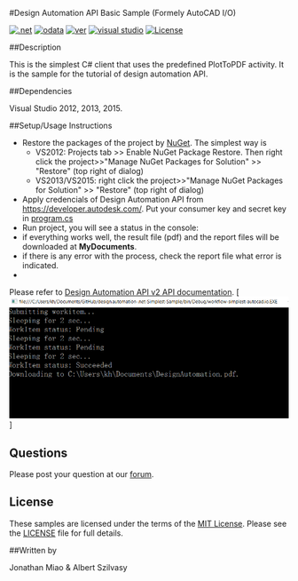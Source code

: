 #Design Automation API Basic Sample
(Formely AutoCAD I/O)

[![.net](https://img.shields.io/badge/.net-4.5-green.svg)](http://www.microsoft.com/en-us/download/details.aspx?id=30653)
[![odata](https://img.shields.io/badge/odata-4.0-yellow.svg)](http://www.odata.org/documentation/)
[![ver](https://img.shields.io/badge/Design%20Automation%20API-2.0-green.svg)](https://developer.autodesk.com/en/docs/design-automation/v2/overview/)
[![visual studio](https://img.shields.io/badge/Visual%20Studio-2012%7C2013%7C2015-blue.svg)](https://www.visualstudio.com/)
[![License](http://img.shields.io/:license-mit-red.svg)](http://opensource.org/licenses/MIT)


##Description

This is the simplest C# client that uses the predefined PlotToPDF activity. It is the sample for the tutorial of design automation API.

##Dependencies

Visual Studio 2012, 2013, 2015.

##Setup/Usage Instructions

* Restore the packages of the project by [NuGet](https://www.nuget.org/). The simplest way is
  * VS2012: Projects tab >> Enable NuGet Package Restore. Then right click the project>>"Manage NuGet Packages for Solution" >> "Restore" (top right of dialog)
  * VS2013/VS2015:  right click the project>>"Manage NuGet Packages for Solution" >> "Restore" (top right of dialog)
* Apply credencials of Design Automation API from https://developer.autodesk.com/. Put your consumer key and secret key in [program.cs](./Program.cs) 
*  Run project, you will see a status in the console:
* if everything works well, the result file (pdf) and the report files will be downloaded at **MyDocuments**.
* if there is any error with the process, check the report file what error is indicated.
* 
Please refer to [Design Automation API v2 API documentation](https://developer.autodesk.com/en/docs/design-automation/v2/overview/).
[![](help/console.png)] 

## Questions

Please post your question at our [forum](http://forums.autodesk.com/t5/autocad-i-o/bd-p/105).

## License

These samples are licensed under the terms of the [MIT License](http://opensource.org/licenses/MIT). Please see the [LICENSE](LICENSE) file for full details.

##Written by 

Jonathan Miao & Albert Szilvasy
